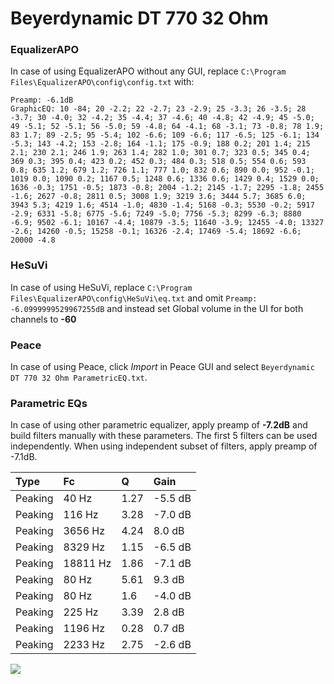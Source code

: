 # Beyerdynamic DT 770 32 Ohm

### EqualizerAPO
In case of using EqualizerAPO without any GUI, replace `C:\Program Files\EqualizerAPO\config\config.txt`
with:
```
Preamp: -6.1dB
GraphicEQ: 10 -84; 20 -2.2; 22 -2.7; 23 -2.9; 25 -3.3; 26 -3.5; 28 -3.7; 30 -4.0; 32 -4.2; 35 -4.4; 37 -4.6; 40 -4.8; 42 -4.9; 45 -5.0; 49 -5.1; 52 -5.1; 56 -5.0; 59 -4.8; 64 -4.1; 68 -3.1; 73 -0.8; 78 1.9; 83 1.7; 89 -2.5; 95 -5.4; 102 -6.6; 109 -6.6; 117 -6.5; 125 -6.1; 134 -5.3; 143 -4.2; 153 -2.8; 164 -1.1; 175 -0.9; 188 0.2; 201 1.4; 215 2.1; 230 2.1; 246 1.9; 263 1.4; 282 1.0; 301 0.7; 323 0.5; 345 0.4; 369 0.3; 395 0.4; 423 0.2; 452 0.3; 484 0.3; 518 0.5; 554 0.6; 593 0.8; 635 1.2; 679 1.2; 726 1.1; 777 1.0; 832 0.6; 890 0.0; 952 -0.1; 1019 0.0; 1090 0.2; 1167 0.5; 1248 0.6; 1336 0.6; 1429 0.4; 1529 0.0; 1636 -0.3; 1751 -0.5; 1873 -0.8; 2004 -1.2; 2145 -1.7; 2295 -1.8; 2455 -1.6; 2627 -0.8; 2811 0.5; 3008 1.9; 3219 3.6; 3444 5.7; 3685 6.0; 3943 5.3; 4219 1.6; 4514 -1.0; 4830 -1.4; 5168 -0.3; 5530 -0.2; 5917 -2.9; 6331 -5.8; 6775 -5.6; 7249 -5.0; 7756 -5.3; 8299 -6.3; 8880 -6.9; 9502 -6.1; 10167 -4.4; 10879 -3.5; 11640 -3.9; 12455 -4.0; 13327 -2.6; 14260 -0.5; 15258 -0.1; 16326 -2.4; 17469 -5.4; 18692 -6.6; 20000 -4.8
```

### HeSuVi
In case of using HeSuVi, replace `C:\Program Files\EqualizerAPO\config\HeSuVi\eq.txt` and omit `Preamp:
-6.0999999529967255dB` and instead set Global volume in the UI for both channels to **-60**

### Peace
In case of using Peace, click *Import* in Peace GUI and select `Beyerdynamic DT 770 32 Ohm ParametricEQ.txt`.

### Parametric EQs
In case of using other parametric equalizer, apply preamp of **-7.2dB** and build filters manually
with these parameters. The first 5 filters can be used independently.
When using independent subset of filters, apply preamp of -7.1dB.

| Type    | Fc       |    Q | Gain    |
|:--------|:---------|:-----|:--------|
| Peaking | 40 Hz    | 1.27 | -5.5 dB |
| Peaking | 116 Hz   | 3.28 | -7.0 dB |
| Peaking | 3656 Hz  | 4.24 | 8.0 dB  |
| Peaking | 8329 Hz  | 1.15 | -6.5 dB |
| Peaking | 18811 Hz | 1.86 | -7.1 dB |
| Peaking | 80 Hz    | 5.61 | 9.3 dB  |
| Peaking | 80 Hz    | 1.6  | -4.0 dB |
| Peaking | 225 Hz   | 3.39 | 2.8 dB  |
| Peaking | 1196 Hz  | 0.28 | 0.7 dB  |
| Peaking | 2233 Hz  | 2.75 | -2.6 dB |

![](https://raw.githubusercontent.com/jaakkopasanen/AutoEq/master/results/headphonecom/sbaf-serious/Beyerdynamic%20DT%20770%2032%20Ohm/Beyerdynamic%20DT%20770%2032%20Ohm.png)
